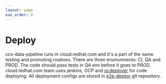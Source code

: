 ```yaml
---
layout: page
nav_order: 8
---
```

# Deploy

ccx-data-pipeline runs in cloud.redhat.com and it's a part of the same testing
and promoting routines. There are three environments: CI, QA and PROD. The code
should pass tests in QA env before it goes to PROD. cloud.redhat.com team uses
jenkins, OCP and [ocdeployer](https://github.com/bsquizz/ocdeployer) for code
deploying. All deployment configs are stored in
[e2e-deploy](https://github.com/RedHatInsights/e2e-deploy) git repository.

